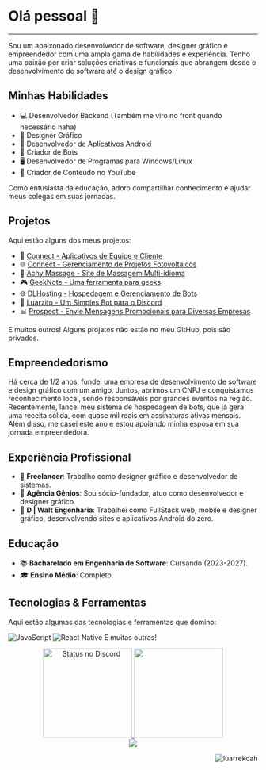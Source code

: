 <h1>Olá pessoal 👋</h1>

---

Sou um apaixonado desenvolvedor de software, designer gráfico e empreendedor com uma ampla gama de habilidades e experiência. Tenho uma paixão por criar soluções criativas e funcionais que abrangem desde o desenvolvimento de software até o design gráfico.

<h2>Minhas Habilidades</h2>

- 💻 Desenvolvedor Backend (Também me viro no front quando necessário haha)
- 🎨 Designer Gráfico
- 📱 Desenvolvedor de Aplicativos Android
- 🤖 Criador de Bots
- 🖥️ Desenvolvedor de Programas para Windows/Linux
- 🎥 Criador de Conteúdo no YouTube

Como entusiasta da educação, adoro compartilhar conhecimento e ajudar meus colegas em suas jornadas.

<h2>Projetos</h2>

Aqui estão alguns dos meus projetos:

- 📱 [Connect - Aplicativos de Equipe e Cliente](https://play.google.com/store/apps/dev?id=7274060289807345996)
- 🌐 [Connect - Gerenciamento de Projetos Fotovoltaicos](https://connect.dlwalt.net)
- 🌟 [Achy Massage - Site de Massagem Multi-idioma](https://achy.devluar.com)
- 🎮 [GeekNote - Uma ferramenta para geeks](https://geeknote.devluar.com)
- 🌐 [DLHosting - Hospedagem e Gerenciamento de Bots](https://hosting.devluar.com)
- 🚀 [Luarzito - Um Simples Bot para o Discord](https://luarzito.devluar.com)
- 📊 [Prospect - Envie Mensagens Promocionais para Diversas Empresas](https://prospect.dlwalt.net)

E muitos outros! Alguns projetos não estão no meu GitHub, pois são privados.

<h2>Empreendedorismo</h2>

Há cerca de 1/2 anos, fundei uma empresa de desenvolvimento de software e design gráfico com um amigo. Juntos, abrimos um CNPJ e conquistamos reconhecimento local, sendo responsáveis por grandes eventos na região. Recentemente, lancei meu sistema de hospedagem de bots, que já gera uma receita sólida, com quase mil reais em assinaturas ativas mensais. Além disso, me casei este ano e estou apoiando minha esposa em sua jornada empreendedora.

<h2>Experiência Profissional</h2>

- 💼 **Freelancer**: Trabalho como designer gráfico e desenvolvedor de sistemas.
- 👥 **Agência Gênios**: Sou sócio-fundador, atuo como desenvolvedor e designer gráfico.
- 🏢 **D | Walt Engenharia**: Trabalhei como FullStack web, mobile e designer gráfico, desenvolvendo sites e aplicativos Android do zero.

<h2>Educação</h2>

- 📚 **Bacharelado em Engenharia de Software**: Cursando (2023-2027).
- 🎓 **Ensino Médio**: Completo.

<h2>Tecnologias & Ferramentas</h2>

Aqui estão algumas das tecnologias e ferramentas que domino:

![JavaScript](https://img.shields.io/badge/JavaScript-323330?style=for-the-badge&logo=javascript&logoColor=F7DF1E)
![React Native](https://img.shields.io/badge/React_Native-20232A?style=for-the-badge&logo=react&logoColor=61DAFB)
E muitas outras!

<div align="center">
  <a href="https://discord.com/users/701953428510736396" target="_blank">
    <img height="180em" alt="Status no Discord" src="https://lanyard.cnrad.dev/api/701953428510736396?bg=1f1f1f&borderRadius=5px">
  </a>
  <img height="180em" src="https://github-readme-stats.vercel.app/api/top-langs/?username=luarrekcah&layout=compact&langs_count=7&theme=dark"/>
</div>

<div align="center">
  <a href="https://www.instagram.com/luarrekcah/" target="_blank">
    <img src="https://img.shields.io/badge/-Instagram-%23E4405F?style=for-the-badge&logo=instagram&logoColor=white" target="_blank">
  </a>
</div>

<p align="right">
  <img src="https://komarev.com/ghpvc/?username=luarrekcah&label=Visualizações%20do%20Perfil&color=0e75b6&style=flat" alt="luarrekcah" />
</p>
